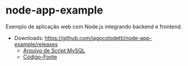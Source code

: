 # node-app-example

Exemplo de aplicação web com Node.js integrando backend e frontend.

* Downloads: https://github.com/iagocolodetti/node-app-example/releases
   * [Arquivo de Script MySQL](https://github.com/iagocolodetti/node-app-example/releases/download/v1.0.0/contatodb.sql "contatodb.sql")
   * [Código-Fonte](https://github.com/iagocolodetti/node-app-example/archive/v1.0.0.zip "v1.0.0.zip")
